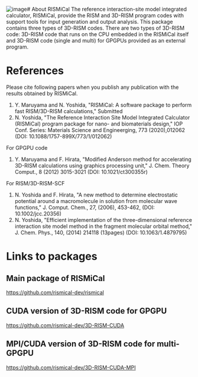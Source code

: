![image](https://github.com/rismical-dev/rismical-dev.github.io/assets/52684030/c9877db1-547d-4780-90a2-667df3fff599)# About RISMiCal
The reference interaction-site model integrated calculator, RISMiCal, provide the RISM and 3D-RISM program codes with support tools for input generation and output analysis.
This package contains three types of 3D-RISM codes.
There are two types of 3D-RISM code: 3D-RISM code that runs on the CPU embedded in the RISMiCal itself and 3D-RISM code (single and multi) for GPGPUs provided as an external program.

# References
Please cite following papers when you publish any publication with the results obtained by RISMiCal.
1. Y. Maruyama and N. Yoshida, "RISMiCal: A software package to perform fast RISM/3D-RISM calculations," Submitted
2. N. Yoshida, "The Reference Interaction Site Model Integrated Calculator (RISMiCal) program package for nano- and biomaterials design," IOP Conf. Series: Materials Science and Engineerging, 773 (2020),012062 (DOI: 10.1088/1757-899X/773/1/012062)

For GPGPU code
1. Y. Maruyama and F. Hirata, "Modified Anderson method for accelerating 3D-RISM calculations using graphics processing unit," J. Chem. Theory Comput., 8 (2012) 3015-3021 (DOI: 10.1021/ct300355r) 

For RISM/3D-RISM-SCF
1. N. Yoshida and F. Hirata, "A new method to determine electrostatic potential around a macromolecule in solution from molecular wave functions," J. Comput. Chem., 27, (2006), 453-462, (DOI: 10.1002/jcc.20356)
2. N. Yoshida, "Efficient implementation of the three-dimensional reference interaction site model method in the fragment molecular orbital method," J. Chem. Phys., 140, (2014) 214118 (13pages) (DOI: 10.1063/1.4879795)

# Links to packages

## Main package of RISMiCal
https://github.com/rismical-dev/rismical

## CUDA version of 3D-RISM code for GPGPU
https://github.com/rismical-dev/3D-RISM-CUDA

## MPI/CUDA version of 3D-RISM code for multi-GPGPU
https://github.com/rismical-dev/3D-RISM-CUDA-MPI
